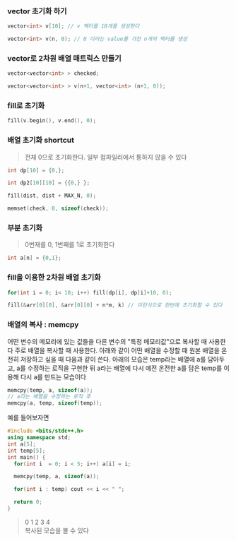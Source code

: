 ### vector 초기화 하기

```cpp
vector<int> v[10]; // v 벡터를 10개를 생성한다

vector<int> v(n, 0); // 0 이라는 value를 가진 n개의 벡터를 생성
```

### vector로 2차원 배열 매트릭스 만들기

```cpp
vector<vector<int> > checked;

vector<vector<int> > v(n+1, vector<int> (n+1, 0));
```

### fill로 초기화

```cpp
fill(v.begin(), v.end(), 0);
```

### 배열 초기화 shortcut

> 전체 0으로 초기화한다. 일부 컴파일러에서 통하지 않을 수 있다

```cpp
int dp[10] = {0,};

int dp2[10][10] = {{0,} };

fill(dist, dist + MAX_N, 0);

memset(check, 0, sizeof(check));
```

### 부분 초기화

> 0번재를 0, 1번째를 1로 초기화한다

```cpp
int a[n] = {0,1};
```

### fill을 이용한 2차원 배열 초기화

```cpp
for(int i = 0; i< 10; i++) fill(dp[i], dp[i]+10, 0);

fill(&arr[0][0], &arr[0][0] + n*m, k) // 이런식으로 한번에 초기화할 수 있다
```

### 배열의 복사 : memcpy

어떤 변수의 메모리에 있는 값들을 다른 변수의 "특정 메모리값"으로 복사할 때 사용한다
주로 배열을 복사할 때 사용한다. 아래와 같이 어떤 배열을 수정할 때 원본 배열을 온전히 저장하고 싶을 때 다음과 같이 쓴다. 아래의 모습은 temp라는 배열에 a를 담아두고, a를 수정하는 로직을 구현한 뒤 a라는 배열에 다시 예전 온전한 a를 담은 temp를 이용해 다시 a를 만드는 모습이다

```cpp
memcpy(temp, a, sizeof(a));
// a라는 배열을 수정하는 로직 후
memcpy(a, temp, sizeof(temp));
```

예를 들어보자면

```cpp
#include <bits/stdc++.h>
using namespace std;
int a[5];
int temp[5];
int main() {
  for(int i  = 0; i < 5; i++) a[i] = i;

  memcpy(temp, a, sizeof(a));

  for(int i : temp) cout << i << " ";

  return 0;
}
```

> 0 1 2 3 4<br>
> 복사된 모습을 볼 수 있다
